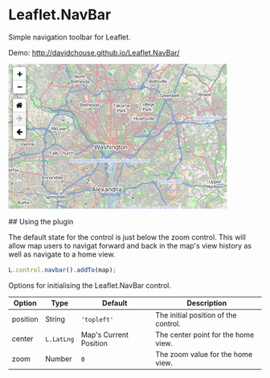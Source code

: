 Leaflet.NavBar
==============

Simple navigation toolbar for Leaflet.

Demo: http://davidchouse.github.io/Leaflet.NavBar/

![Leaflet.NavBar Screenshot](./screenshot.png)

<a name="using" />
## Using the plugin

The default state for the control is just below the zoom control. This will allow map users to navigat forward and back in the map's view history as well as navigate to a home view.

````js
L.control.navbar().addTo(map);
````

Options for initialising the Leaflet.NavBar control.

| Option | Type | Default | Description
| --- | --- | --- | ---
| position | String | `'topleft'` | The initial position of the control.
| center | `L.LatLng` | Map's Current Position | The center point for the home view.
| zoom | Number | `0` | The zoom value for the home view.
